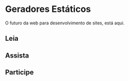 # Geradores Estáticos

O futuro da web para desenvolvimento de sites, está aqui.

## Leia

## Assista

## Participe